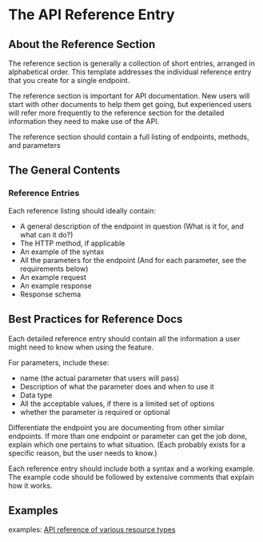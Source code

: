 # The API Reference Entry

## About the Reference Section

The reference section is generally a collection of short entries, arranged in alphabetical order. This template addresses the individual reference entry that you create for a single endpoint. 

The reference section is important for API documentation. New users will start with other documents to help them get going, but experienced users will refer more frequently to the reference section for the detailed information they need to make use of the API.

The reference section should contain a full listing of endpoints, methods, and parameters

## The General Contents


### Reference Entries

Each reference listing should ideally contain:

* A general description of the endpoint in question (What is it for, and what can it do?)
* The HTTP method, if applicable
* An example of the syntax
* All the parameters for the endpoint (And for each parameter, see the requirements below)
* An example request
* An example response
* Response schema


## Best Practices for Reference Docs

Each detailed reference entry should contain all the information a user might need to know when using the feature.

For parameters, include these:

   * name (the actual parameter that users will pass)
   * Description of what the parameter does and when to use it
   * Data type
   * All the acceptable values, if there is a limited set of options
   * whether the parameter is required or optional

Differentiate the endpoint you are documenting from other similar endpoints. If more than one endpoint or parameter can get the job done, explain which one pertains to what situation. (Each probably exists for a specific reason, but the user needs to know.)

Each reference entry should include both a syntax and a working example. The example code should be followed by extensive comments that explain how it works.

## Examples

examples:
[API reference of various resource types](https://developers.google.com/gmail/api/v1/reference)
